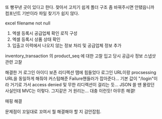 또 빵꾸낸 곳이 있다고 한다.
찾아서 고치기 쉽게 폴더 구조 좀 바꿔주시면 안됐읍니까
컴포넌트 기반이라 파일 찾기가 쉽지 않다.

excel filename not null

1. 엑셀 등록시 공급업체 확인 로직 구성 
2. 엑셀 등록시 상품 상태 확인   
3. 입출고 이력에서 나오지 않는 정보 처리 및 공급업체 정보 추가   

inventory_transaction 의 product_seq 에 대한 고찰 
입고 당시 공급사 정보 스냅샷 관련 고찰


해결한 거
로그인 아이디 보존
리디렉션 땜에 힘들었다
로그인 URL이랑 procsessing URL을 동일하게 해줘야 커스텀해준 Failure핸들러가 잡아준다... 기본 값이 "/login"이라 거기로 가서 access denied 및 무한 리디렉션이 걸리는 듯...
JSON 쓸 땐 몰랐던 사실인데 MVC는 이렇다. 그지같은 거
원리는... 대충 이런듯! 아무튼 해결!

매핑 해결

문제점이 꼬일대로 꼬여서 뭘 해결해야 할 지 감안잡힘.